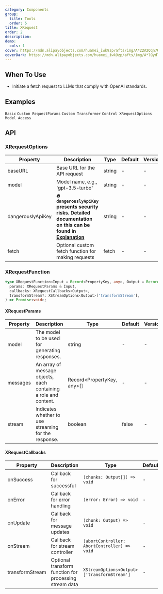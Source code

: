 ```yaml
---
category: Components
group:
  title: Tools
  order: 5
title: XRequest
order: 2
description:
demo:
  cols: 1
cover: https://mdn.alipayobjects.com/huamei_iwk9zp/afts/img/A*22A2Qqn7OrEAAAAAAAAAAAAADgCCAQ/original
coverDark: https://mdn.alipayobjects.com/huamei_iwk9zp/afts/img/A*lQydTrtLz9YAAAAAAAAAAAAADgCCAQ/original
---
```


## When To Use

- Initiate a fetch request to LLMs that comply with OpenAI standards.

## Examples

<!-- prettier-ignore -->
<code src="./demo/basic.tsx">Basic</code>
<code src="./demo/requestParams.tsx">Custom RequestParams</code>
<code src="./demo/custom-transformer.tsx">Custom Transformer</code>
<code src="./demo/request-options.tsx">Control XRequestOptions</code>
<code src="./demo/model.tsx">Model Access</code>

## API

### XRequestOptions

| Property | Description | Type | Default | Version |
| --- | --- | --- | --- | --- |
| baseURL | Base URL for the API request | string | - | - |
| model | Model name, e.g., 'gpt-3.5-turbo' | string | - | - |
| dangerouslyApiKey | **🔥 `dangerouslyApiKey` presents security risks. Detailed documentation on this can be found in [Explanation](/docs/react/dangerously-api-key)** | string | - | - |
| fetch | Optional custom fetch function for making requests | fetch | - | - |

### XRequestFunction

```ts
type XRequestFunction<Input = Record<PropertyKey, any>, Output = Record<string, string>> = (
  params: XRequestParams & Input,
  callbacks: XRequestCallbacks<Output>,
  transformStream?: XStreamOptions<Output>['transformStream'],
) => Promise<void>;
```

#### XRequestParams

| Property | Description | Type | Default | Version |
| --- | --- | --- | --- | --- |
| model | The model to be used for generating responses. | string | - | - |
| messages | An array of message objects, each containing a role and content. | Record<PropertyKey, any>[] | - | - |
| stream | Indicates whether to use streaming for the response. | boolean | false | - |

#### XRequestCallbacks

| Property | Description | Type | Default | Version |
| --- | --- | --- | --- | --- |
| onSuccess | Callback for successful | `(chunks: Output[]) => void` | - | - |
| onError | Callback for error handling | `(error: Error) => void` | - | - |
| onUpdate | Callback for message updates | `(chunk: Output) => void` | - | - |
| onStream | Callback for stream controller | `(abortController: AbortController) => void` | - | - |
| transformStream | Optional transform function for processing stream data | `XStreamOptions<Output>['transformStream']` | - | - |
